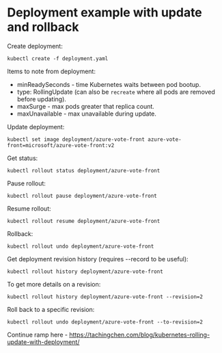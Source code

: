 # Deployment example with update and rollback

Create deployment:

```
kubectl create -f deployment.yaml
```

Items to note from deployment:

- minReadySeconds - time Kubernetes waits between pod bootup.
- type: RollingUpdate  (can also be `recreate` where all pods are removed before updating).
- maxSurge - max pods greater that replica count.
- maxUnavailable - max unavailable during update.

Update deployment:

```
kubectl set image deployment/azure-vote-front azure-vote-front=microsoft/azure-vote-front:v2
```

Get status:

```
kubectl rollout status deployment/azure-vote-front
```

Pause rollout:

```
kubectl rollout pause deployment/azure-vote-front
```

Resume rollout:

```
kubectl rollout resume deployment/azure-vote-front
```

Rollback:

```
kubectl rollout undo deployment/azure-vote-front
```

Get deployment revision history (requires --record to be useful):

```
kubectl rollout history deployment/azure-vote-front
```

To get more details on a revision:

```
kubectl rollout history deployment/azure-vote-front --revision=2
```

Roll back to a specific revision:

```
kubectl rollout undo deployment/azure-vote-front --to-revision=2
```

Continue ramp here - https://tachingchen.com/blog/kubernetes-rolling-update-with-deployment/



